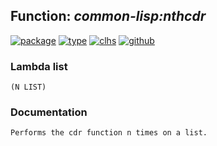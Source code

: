 ## Function: ***common-lisp:nthcdr***
[![package](https://img.shields.io/badge/Package-COMMON--LISP-5f9ea0.svg?style=social&colorA=999999)](../) [![type](https://img.shields.io/badge/Type-Function-5f9ea0.svg?style=social&colorA=999999)](../#function) [![clhs](https://img.shields.io/badge/CLHS-NTHCDR-5f9ea0.svg?style=social&colorA=999999)](http://www.lispworks.com/documentation/HyperSpec/Body/f_nthcdr.htm) [![github](https://img.shields.io/badge/GitHub-View_the_source-5f9ea0.svg?style=social&colorA=999999&logo=github)](https://github.com/sbcl/sbcl/blob/master/src/code/list.lisp/) 
### Lambda list
```
(N LIST)
```
### Documentation
```
Performs the cdr function n times on a list.
```
